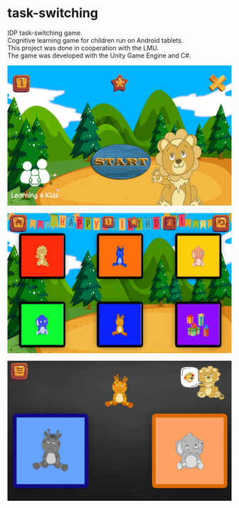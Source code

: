 # task-switching

IDP task-switching game. \
Cognitive learning game for children run on Android tablets. \
This project was done in cooperation with the LMU. \
The game was developed with the Unity Game Engine and C#.

![ScreenShot](./Task-switching/sources/new/Screenshot_20210827-113432_Task-switching.jpg)

![ScreenShot](./Task-switching/sources/new/Screenshot_20210827-113442_Task-switching.jpg)

![ScreenShot](./Task-switching/sources/new/Screenshot_20210827-113532_Task-switching.jpg)
